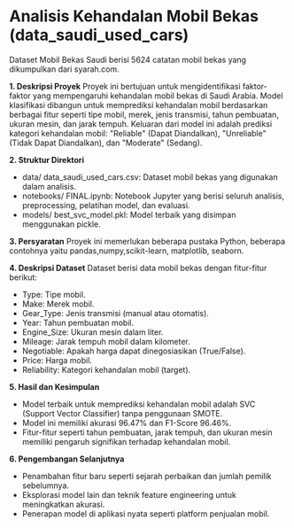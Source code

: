 # Analisis Kehandalan Mobil Bekas (data_saudi_used_cars)
Dataset Mobil Bekas Saudi berisi 5624 catatan mobil bekas yang dikumpulkan dari syarah.com.

**1. Deskripsi Proyek**
Proyek ini bertujuan untuk mengidentifikasi faktor-faktor yang mempengaruhi kehandalan mobil bekas di Saudi Arabia. Model klasifikasi dibangun untuk memprediksi kehandalan mobil berdasarkan berbagai fitur seperti tipe mobil, merek, jenis transmisi, tahun pembuatan, ukuran mesin, dan jarak tempuh. Keluaran dari model ini adalah prediksi kategori kehandalan mobil: "Reliable" (Dapat Diandalkan), "Unreliable" (Tidak Dapat Diandalkan), dan "Moderate" (Sedang).

**2. Struktur Direktori**
- data/
data_saudi_used_cars.csv: Dataset mobil bekas yang digunakan dalam analisis.
- notebooks/
FINAL.ipynb: Notebook Jupyter yang berisi seluruh analisis, preprocessing, pelatihan model, dan evaluasi.
- models/
best_svc_model.pkl: Model terbaik yang disimpan menggunakan pickle.

**3. Persyaratan**
Proyek ini memerlukan beberapa pustaka Python, beberapa contohnya yaitu pandas,numpy,scikit-learn, matplotlib, seaborn.

**4. Deskripsi Dataset**
Dataset berisi data mobil bekas dengan fitur-fitur berikut:
- Type: Tipe mobil.
- Make: Merek mobil.
- Gear_Type: Jenis transmisi (manual atau otomatis).
- Year: Tahun pembuatan mobil.
- Engine_Size: Ukuran mesin dalam liter.
- Mileage: Jarak tempuh mobil dalam kilometer.
- Negotiable: Apakah harga dapat dinegosiasikan (True/False).
- Price: Harga mobil.
- Reliability: Kategori kehandalan mobil (target).

**5. Hasil dan Kesimpulan**
- Model terbaik untuk memprediksi kehandalan mobil adalah SVC (Support Vector Classifier) tanpa penggunaan SMOTE.
- Model ini memiliki akurasi 96.47% dan F1-Score 96.46%.
- Fitur-fitur seperti tahun pembuatan, jarak tempuh, dan ukuran mesin memiliki pengaruh signifikan terhadap kehandalan mobil.

**6. Pengembangan Selanjutnya**
- Penambahan fitur baru seperti sejarah perbaikan dan jumlah pemilik sebelumnya.
- Eksplorasi model lain dan teknik feature engineering untuk meningkatkan akurasi.
- Penerapan model di aplikasi nyata seperti platform penjualan mobil.
